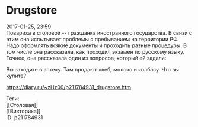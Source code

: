Drugstore
==========

   
 2017-01-25, 23:59   
  Повариха в столовой -- гражданка иностранного государства. В связи с этим она испытывает проблемы с пребыванием на территории РФ. Надо оформлять всякие документы и проходить разные процедуры. В том числе она рассказала, как проходил экзамен по русскому языку. Точнее, она рассказала один из вопросов, который ей задали:   
   
 Вы заходите в аптеку. Там продают хлеб, молоко и колбасу. Что вы купите?   
    
 <https://diary.ru/~zHz00/p211784931_drugstore.htm>   
   
 Теги:   
 [[Столовая]]   
 [[Викторика]]   
 ID: p211784931